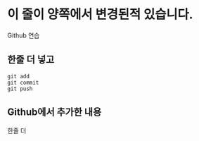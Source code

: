 # 이 줄이 양쪽에서 변경된적 있습니다.

Github 연습

## 한줄 더 넣고

```
git add
git commit
git push
```

## Github에서 추가한 내용

한줄 더
